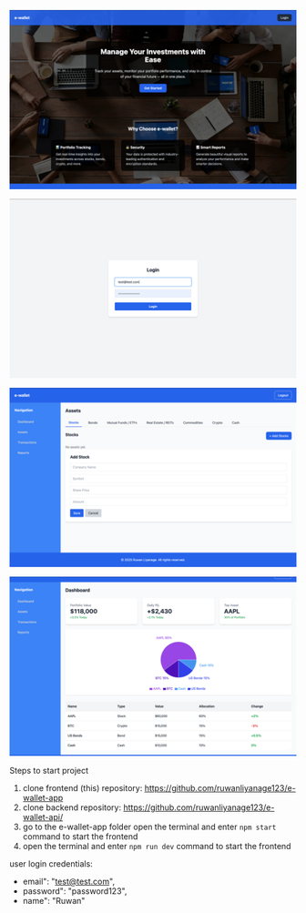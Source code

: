 
![img.png](img.png)

![img_1.png](img_1.png)

![img_2.png](img_2.png)

![img_3.png](img_3.png)

Steps to start project

1. clone frontend (this) repository: https://github.com/ruwanliyanage123/e-wallet-app
2. clone backend repository: https://github.com/ruwanliyanage123/e-wallet-api/
3. go to the e-wallet-app folder
   open the terminal and enter ``npm start`` command to start the frontend
4. open the terminal and enter ``npm run dev`` command to start the frontend

user login credentials:

- email": "test@test.com",
- password": "password123",
- name": "Ruwan"
